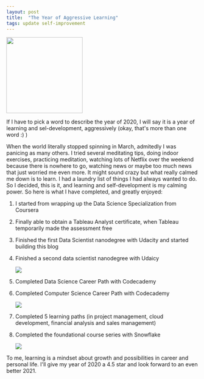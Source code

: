```yaml
---
layout: post
title:  "The Year of Aggressive Learning"
tags: update self-improvement
---
```


<img src="https://github.com/tanyayt/tanyayt.github.io/blob/master/images/noun_License_.png?raw=true" width=200px>

If I have to pick a word to describe the year of 2020, I will say it is a year of learning and sel-development, aggressively (okay, that's more than one word :) ) 

When the world literally stopped spinning in March, admitedly I was panicing as many others. I tried several meditating tips, doing indoor exercises, practicing meditation, watching lots of Netflix over the weekend because there is nowhere to go, watching news or maybe too much news that just worried me even more. It might sound crazy but what really calmed me down is to learn. I had a laundry list of things I had always wanted to do. So I decided, this is it, and learning and self-development is my calming power. So here is what I have completed, and greatly enjoyed: 

1. I started from wrapping up the Data Science Specialization from Coursera 

2. Finally able to obtain a Tableau Analyst certificate, when Tableau temporarily made the assessment free 

3. Finished the first Data Scientist nanodegree with Udacity and started building this blog 

4. Finished a second data scientist nanodegree with Udaicy 

   <img src="https://github.com/tanyayt/tanyayt.github.io/blob/master/images/certificate2020-1.png?raw=true">

5. Completed Data Science Career Path with Codecademy 

6. Completed Computer Science Career Path with Codecademy 

   <img src="https://github.com/tanyayt/tanyayt.github.io/blob/master/images/certificate-2020-2.png?raw=true">

7. Completed 5 learning paths (in project management, cloud development, financial analysis and sales management)

8. Completed the foundational course series with Snowflake 

   <img src="https://github.com/tanyayt/tanyayt.github.io/blob/master/images/certificate-2020-3.png?raw=true">

To me, learning is a mindset about growth and possibilities in career and personal life. I'll give my year of 2020 a 4.5 star and look forward to an even better 2021. 
